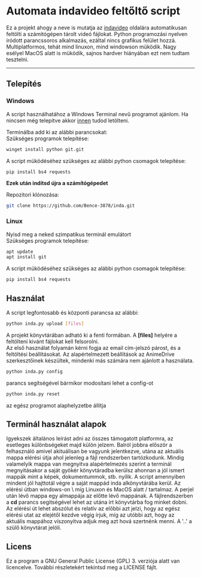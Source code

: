 # Automata indavideo feltőltő script
Ez a projekt ahogy a neve is mutatja az [indavideo](https://indavideo.hu/) oldalára automatikusan feltölti a számitógépen tárolt 
videó fájlokat. Python programozási nyelven íródott parancssoros alkalmazás, ezáltal nincs grafikus felület hozzá. 
Multiplatformos, tehát mind linuxon, mind windowson müködik. Nagy esélyel MacOS alatt is müködik, sajnos hardver 
hiányában ezt nem tudtam tesztelni.

---

## Telepítés
### Windows
A script használhatához a Windows Terminal nevű programot ajánlom. Ha nincsen még telepítve akkor 
[innen](https://apps.microsoft.com/detail/9N0DX20HK701?hl=neutral&gl=HU&ocid=pdpshare) tudod letölteni.

Terminálba add ki az alábbi parancsokat:\
Szükséges programok telepítése:
```bash
winget install python git.git
```
A script müködéséhez szükséges az alábbi python csomagok telepítése:
```bash
pip install bs4 requests
```
**Ezek után indítsd újra a számítógépedet**

Repozitori klónozása:
```bash
git clone https://github.com/Bence-3878/inda.git
```

### Linux
Nyisd meg a neked szimpatikus terminál emulátort\
Szükséges programok telepítése:
```bash
apt update
apt install git
```
A script müködéséhez szükséges az alábbi python csomagok telepítése:
```bash
pip install bs4 requests
```
## Használat

A script legfontosabb és központi parancsa az alábbi:
```bash
python inda.py upload [files]
```
A projekt könyvtárában adható ki a fenti formában. A **[files]** helyére a feltölteni kivánt fájlokat kell felsorolni.\
Az első használat folyamán kérni fogja az email cím-jelszó párost, és a feltöltési beállításokat. Az alapértelmezett beállítások 
az AnimeDrive szerkesztőinek készültek, mindenki más számára nem ajánlott a használata.

```bash
python inda.py config 
```

parancs segítségével bármikor modosítani lehet a config-ot

```bash
python inda.py reset
```

az egész programot alaphelyzetbe állítja

## Terminál használat alapok
Igyekszek általános leírást adni az összes támogatott platformra, az esetleges különbségeket majd külön jelzem. Balról jobbra először a 
felhasználó amivel akituálisan be vagyunk jelentkezve, utána az aktuális mappa elérési útja ahol jelenleg a fájl rendszerben tartózkodunk.
Mindig valamelyik mappa van megnyitva alapértelmezés szerint a terminál megnyitásakor a saját gyökér könyvtáradba kerülsz ahonnan a jól 
ismert mappák mint a képek, dokumentummok, stb. nyílik. A script amennyiben mindent jól hajttotál végre a saját mappád inda alkönyvtárába 
kerül. Az elérési útban windows-on \\ míg Linuxon és MacOS alatt / tartalmaz. A perjel után lévő mappa egy almappája az előtte lévő mappának.
A fájlrendszerben a **cd** parancs segitségével lehet az utána írt könyvtárba fog minket dobni. Az elérési út lehet abszólut és relatív az 
előbbi azt jelzi, hogy az egész elérési utat az elejétől kezdve végig írjuk, míg az utóbbi azt, hogy az aktuális mappához víszonyitva adjuk 
meg azt hová szertnénk menni. A '..' a szülő könyvtárat jelöli. 
## Licens
Ez a program a GNU General Public License (GPL) 3. verziója alatt van licencelve.
További részletekért tekintsd meg a LICENSE fájlt.
